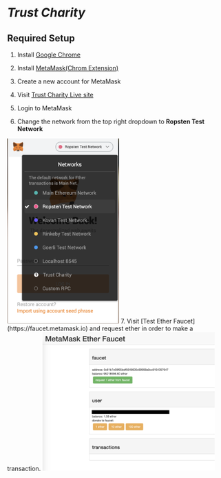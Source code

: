# ***Trust Charity***
## Required Setup

1. Install [Google Chrome](https://www.google.com/chrome/)

2. Install [MetaMask(Chrom Extension)](https://chrome.google.com/webstore/detail/metamask/nkbihfbeogaeaoehlefnkodbefgpgknn?hl=en)

3. Create a new account for MetaMask

4. Visit [Trust Charity Live site](https://trust-charity.herokuapp.com)

5. Login to MetaMask

6. Change the network from the top right dropdown to **Ropsten Test Network**  
<img src="https://github.com/tonynguyenit18/trust-charity/blob/master/resources/network_select.png" alt="networkSelect" width="260">
7. Visit [Test Ether Faucet](https://faucet.metamask.io)
and request ether in order to make a transaction.  
<img src="https://github.com/tonynguyenit18/trust-charity/blob/master/resources/get_test_ether.png" alt="testEther" width="400">
